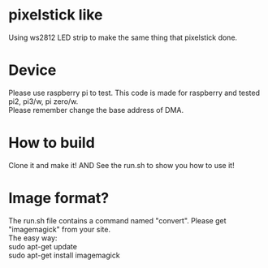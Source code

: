 # pixelstick like
Using ws2812 LED strip to make the same thing that pixelstick done.

# Device
Please use raspberry pi to test. This code is made for raspberry and tested pi2, pi3/w, pi zero/w.<br/>
Please remember change the base address of DMA.

# How to build
Clone it and make it! AND See the run.sh to show you how to use it!

# Image format?
The run.sh file contains a command named "convert". Please get "imagemagick" from your site.<br />
The easy way: <br />
    sudo apt-get update <br />
    sudo apt-get install imagemagick <br />
